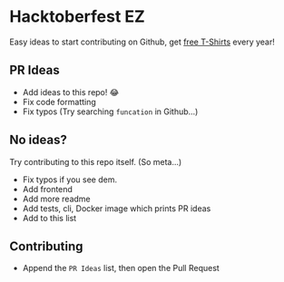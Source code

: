 # Hacktoberfest EZ

Easy ideas to start contributing on Github, get [free T-Shirts](http://hacktoberfest.digitalocean.com/) every year!

## PR Ideas
- Add ideas to this repo! 😂
- Fix code formatting
- Fix typos (Try searching `funcation` in Github...)

## No ideas?
Try contributing to this repo itself. (So meta...)
- Fix typos if you see dem.
- Add frontend
- Add more readme
- Add tests, cli, Docker image which prints PR ideas
- Add to this list

## Contributing
- Append the `PR Ideas` list, then open the Pull Request
